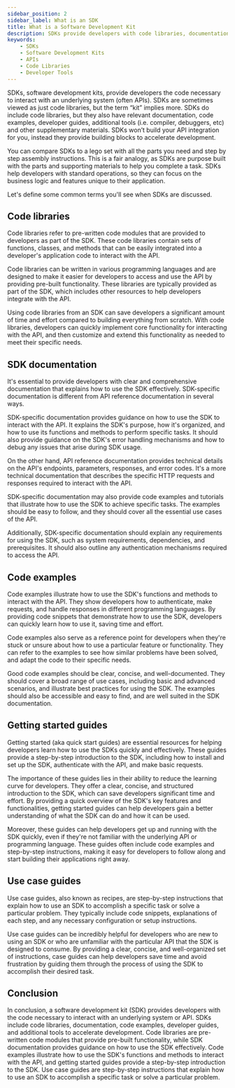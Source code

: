 ```yaml
---
sidebar_position: 2
sidebar_label: What is an SDK
title: What is a Software Development Kit
description: SDKs provide developers with code libraries, documentation, tools and more to get apps built faster. Think of it as a LEGO set--all the pieces you need for assembly, along with instructions.
keywords: 
    - SDKs
    - Software Development Kits
    - APIs
    - Code Libraries
    - Developer Tools
---
```


<p>
<div class="sharethis-inline-share-buttons"></div>
</p>

SDKs, software development kits, provide developers the code necessary to interact with an underlying system (often APIs). SDKs are sometimes viewed as just code libraries, but the term “kit” implies more. SDKs do include code libraries, but they also have relevant documentation, code examples, developer guides, additional tools (i.e. compiler, debuggers, etc) and other supplementary materials. SDKs won’t build your API integration for you, instead they provide building blocks to accelerate development.

You can compare SDKs to a lego set with all the parts you need and step by step assembly instructions. This is a fair analogy, as SDKs are purpose built with the parts and supporting materials to help you complete a task. SDKs help developers with standard operations, so they can focus on the business logic and features unique to their application. 

Let's define some common terms you'll see when SDKs are discussed.

## Code libraries
Code libraries refer to pre-written code modules that are provided to developers as part of the SDK. These code libraries contain sets of functions, classes, and methods that can be easily integrated into a developer's application code to interact with the API.

Code libraries can be written in various programming languages and are designed to make it easier for developers to access and use the API by providing pre-built functionality. These libraries are typically provided as part of the SDK, which includes other resources to help developers integrate with the API.

Using code libraries from an SDK can save developers a significant amount of time and effort compared to building everything from scratch. With code libraries, developers can quickly implement core functionality for interacting with the API, and then customize and extend this functionality as needed to meet their specific needs.

## SDK documentation
 It's essential to provide developers with clear and comprehensive documentation that explains how to use the SDK effectively. SDK-specific documentation is different from API reference documentation in several ways.

SDK-specific documentation provides guidance on how to use the SDK to interact with the API. It explains the SDK's purpose, how it's organized, and how to use its functions and methods to perform specific tasks. It should also provide guidance on the SDK's error handling mechanisms and how to debug any issues that arise during SDK usage.

On the other hand, API reference documentation provides technical details on the API's endpoints, parameters, responses, and error codes. It's a more technical documentation that describes the specific HTTP requests and responses required to interact with the API.

SDK-specific documentation may also provide code examples and tutorials that illustrate how to use the SDK to achieve specific tasks. The examples should be easy to follow, and they should cover all the essential use cases of the API.

Additionally, SDK-specific documentation should explain any requirements for using the SDK, such as system requirements, dependencies, and prerequisites. It should also outline any authentication mechanisms required to access the API.

## Code examples 
Code examples illustrate how to use the SDK's functions and methods to interact with the API. They show developers how to authenticate, make requests, and handle responses in different programming languages. By providing code snippets that demonstrate how to use the SDK, developers can quickly learn how to use it, saving time and effort.

Code examples also serve as a reference point for developers when they're stuck or unsure about how to use a particular feature or functionality. They can refer to the examples to see how similar problems have been solved, and adapt the code to their specific needs.

Good code examples should be clear, concise, and well-documented. They should cover a broad range of use cases, including basic and advanced scenarios, and illustrate best practices for using the SDK. The examples should also be accessible and easy to find, and are well suited in the SDK documentation.

## Getting started guides
Getting started (aka quick start guides) are essential resources for helping developers learn how to use the SDKs quickly and effectively. These guides provide a step-by-step introduction to the SDK, including how to install and set up the SDK, authenticate with the API, and make basic requests.

The importance of these guides lies in their ability to reduce the learning curve for developers. They offer a clear, concise, and structured introduction to the SDK, which can save developers significant time and effort. By providing a quick overview of the SDK's key features and functionalities, getting started guides can help developers gain a better understanding of what the SDK can do and how it can be used.

Moreover, these guides can help developers get up and running with the SDK quickly, even if they're not familiar with the underlying API or programming language. These guides often include code examples and step-by-step instructions, making it easy for developers to follow along and start building their applications right away.

## Use case guides
Use case guides, also known as recipes, are step-by-step instructions that explain how to use an SDK to accomplish a specific task or solve a particular problem. They typically include code snippets, explanations of each step, and any necessary configuration or setup instructions.

Use case guides can be incredibly helpful for developers who are new to using an SDK or who are unfamiliar with the particular API that the SDK is designed to consume. By providing a clear, concise, and well-organized set of instructions, case guides can help developers save time and avoid frustration by guiding them through the process of using the SDK to accomplish their desired task.

## Conclusion

In conclusion, a software development kit (SDK) provides developers with the code necessary to interact with an underlying system or API. SDKs include code libraries, documentation, code examples, developer guides, and additional tools to accelerate development. Code libraries are pre-written code modules that provide pre-built functionality, while SDK documentation provides guidance on how to use the SDK effectively. Code examples illustrate how to use the SDK's functions and methods to interact with the API, and getting started guides provide a step-by-step introduction to the SDK. Use case guides are step-by-step instructions that explain how to use an SDK to accomplish a specific task or solve a particular problem.